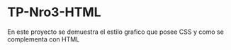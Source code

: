 # TP-Nro3-HTML 
En este proyecto se demuestra el estilo grafico que posee CSS y como se complementa con HTML
